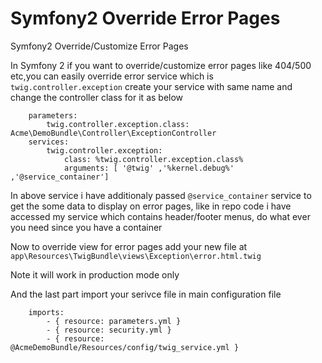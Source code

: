 Symfony2 Override Error Pages
================================

Symfony2 Override/Customize Error Pages

In Symfony 2 if you want to override/customize error pages like 404/500 etc,you can easily override error service which is `twig.controller.exception` create your service with same name and change the controller class for it as below

        parameters:
            twig.controller.exception.class: Acme\DemoBundle\Controller\ExceptionController
        services:
            twig.controller.exception:
                class: %twig.controller.exception.class%
                arguments: [ '@twig' ,'%kernel.debug%' ,'@service_container']


In above service i have additionaly passed `@service_container` service to get the some data to display on error pages, like in repo code i have accessed my service which contains header/footer menus, do what ever you need since you have a container

Now to override view for error pages add your new file at `app\Resources\TwigBundle\views\Exception\error.html.twig`

Note it will work in production mode only

And the last part import your serivce file in main configuration file

        imports:
            - { resource: parameters.yml }
            - { resource: security.yml }
            - { resource: @AcmeDemoBundle/Resources/config/twig_service.yml }
